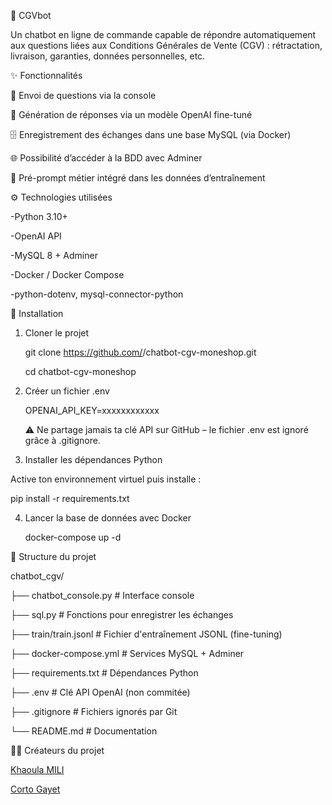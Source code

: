 📑 CGVbot

Un chatbot en ligne de commande capable de répondre automatiquement aux questions liées aux Conditions Générales de Vente (CGV) : rétractation, livraison, garanties, données personnelles, etc.

✨ Fonctionnalités

   💬 Envoi de questions via la console
   
   🤖 Génération de réponses via un modèle OpenAI fine-tuné
   
   🗄️ Enregistrement des échanges dans une base MySQL (via Docker)
   
   🌐 Possibilité d’accéder à la BDD avec Adminer
   
   📝 Pré-prompt métier intégré dans les données d’entraînement
   
⚙️ Technologies utilisées

   -Python 3.10+
   
   -OpenAI API
   
   -MySQL 8 + Adminer
   
   -Docker / Docker Compose
   
   -python-dotenv, mysql-connector-python

🚀 Installation

1. Cloner le projet

   git clone https://github.com/<ton-pseudo>/chatbot-cgv-moneshop.git

   cd chatbot-cgv-moneshop

2. Créer un fichier .env

   OPENAI_API_KEY=xxxxxxxxxxxx

   ⚠️ Ne partage jamais ta clé API sur GitHub – le fichier .env est ignoré grâce à .gitignore.

3. Installer les dépendances Python

Active ton environnement virtuel puis installe :

   pip install -r requirements.txt

4. Lancer la base de données avec Docker
   
   docker-compose up -d

📁 Structure du projet

chatbot_cgv/

├── chatbot_console.py     # Interface console

├── sql.py                 # Fonctions pour enregistrer les échanges

├── train/train.jsonl      # Fichier d'entraînement JSONL (fine-tuning)

├── docker-compose.yml     # Services MySQL + Adminer

├── requirements.txt       # Dépendances Python

├── .env                   # Clé API OpenAI (non commitée)

├── .gitignore             # Fichiers ignorés par Git

└── README.md              # Documentation

👩‍💻 Créateurs du projet

[Khaoula MILI](https://github.com/khaoulaMili123)

[Corto Gayet](https://github.com/CortoGyt)

